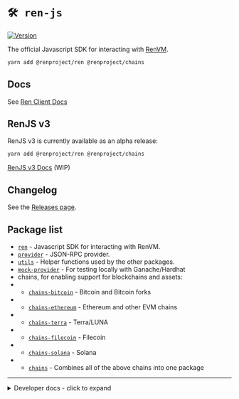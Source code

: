 # `🛠️ ren-js`

[![Version](https://img.shields.io/npm/v/@renproject/ren)](https://www.npmjs.com/package/@renproject/ren)

The official Javascript SDK for interacting with [RenVM](https://renproject.io).

```sh
yarn add @renproject/ren @renproject/chains
```

## Docs

See [Ren Client Docs](https://renproject.github.io/ren-client-docs/ren-js/)

## RenJS v3

RenJS v3 is currently available as an alpha release:

```sh
yarn add @renproject/ren @renproject/chains
```

[RenJS v3 Docs](https://renproject.github.io/ren-client-docs/ren-js/ren-js-v3) (WIP)

## Changelog

See the [Releases page](https://github.com/renproject/ren-js/releases).

## Package list

-   [`ren`](./packages/ren) - Javascript SDK for interacting with RenVM.
-   [`provider`](./packages/provider) - JSON-RPC provider.
-   [`utils`](./packages/utils) - Helper functions used by the other packages.
-   [`mock-provider`](./packages/mock-provider) - For testing locally with Ganache/Hardhat
-   chains, for enabling support for blockchains and assets:
-   -   [`chains-bitcoin`](./packages/chains/chains-bitcoin) - Bitcoin and Bitcoin forks
-   -   [`chains-ethereum`](./packages/chains/chains-ethereum) - Ethereum and other EVM chains
-   -   [`chains-terra`](./packages/chains/chains-terra) - Terra/LUNA
-   -   [`chains-filecoin`](./packages/chains/chains-filecoin) - Filecoin
-   -   [`chains-solana`](./packages/chains/chains-solana) - Solana
-   -   [`chains`](./packages/chains/chains) - Combines all of the above chains into one package

<hr />

<details>
<summary>Developer docs - click to expand</summary>

<br />

## Developing locally

```sh
# Clone repository
git clone git@github.com:renproject/ren-js.git && cd ren-js

# Install dependencies
yarn

# Build every package
yarn run build
```

## Linking

If you want to use your local version of RenJS in another repository, run

```sh
# In the ren-js repository
yarn run link:all
```

You can now link it to any other local repository by running:

```sh
# In other local repositories
yarn link @renproject/ren @renproject/chains @renproject/utils @renproject/provider
```

## Running tests

You'll need to:

1. Generate a mnemonic and send ETH (kovan for testnet) (path: `m/44'/60'/0'/0/`).
    - `let w = require("ethers").Wallet.createRandom(); console.debug(w.address, w.mnemonic.phrase);`
2. Generate a private key and send testnet crypto funds.
    - `require("send-crypto").newPrivateKey();`
3. Optionally generate an [Infura](https://infura.io) API key.

Create a `.env` file which contains the following exported variables:

```sh
export MNEMONIC="your mnemonic here"
export TESTNET_PRIVATE_KEY="your bitcoin private key"

# Optional
export INFURA_KEY="your infura key"
```

To run the tests:

```sh
yarn run test
```

</details>
